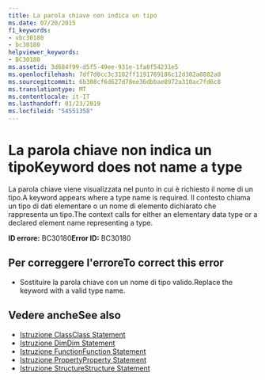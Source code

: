 ```yaml
---
title: La parola chiave non indica un tipo
ms.date: 07/20/2015
f1_keywords:
- vbc30180
- bc30180
helpviewer_keywords:
- BC30180
ms.assetid: 3d684f99-d5f5-49ee-931e-1fa8f54231e5
ms.openlocfilehash: 7df7d0cc3c3102ff1191769186c12d302a0882a0
ms.sourcegitcommit: 6b308cf6d627d78ee36dbbae8972a310ac7fd6c8
ms.translationtype: MT
ms.contentlocale: it-IT
ms.lasthandoff: 01/23/2019
ms.locfileid: "54551358"
---
```

# <a name="keyword-does-not-name-a-type"></a><span data-ttu-id="b4e4c-102">La parola chiave non indica un tipo</span><span class="sxs-lookup"><span data-stu-id="b4e4c-102">Keyword does not name a type</span></span>
<span data-ttu-id="b4e4c-103">La parola chiave viene visualizzata nel punto in cui è richiesto il nome di un tipo.</span><span class="sxs-lookup"><span data-stu-id="b4e4c-103">A keyword appears where a type name is required.</span></span> <span data-ttu-id="b4e4c-104">Il contesto chiama un tipo di dati elementare o un nome di elemento dichiarato che rappresenta un tipo.</span><span class="sxs-lookup"><span data-stu-id="b4e4c-104">The context calls for either an elementary data type or a declared element name representing a type.</span></span>  
  
 <span data-ttu-id="b4e4c-105">**ID errore:** BC30180</span><span class="sxs-lookup"><span data-stu-id="b4e4c-105">**Error ID:** BC30180</span></span>  
  
## <a name="to-correct-this-error"></a><span data-ttu-id="b4e4c-106">Per correggere l'errore</span><span class="sxs-lookup"><span data-stu-id="b4e4c-106">To correct this error</span></span>  
  
-   <span data-ttu-id="b4e4c-107">Sostituire la parola chiave con un nome di tipo valido.</span><span class="sxs-lookup"><span data-stu-id="b4e4c-107">Replace the keyword with a valid type name.</span></span>  
  
## <a name="see-also"></a><span data-ttu-id="b4e4c-108">Vedere anche</span><span class="sxs-lookup"><span data-stu-id="b4e4c-108">See also</span></span>
- [<span data-ttu-id="b4e4c-109">Istruzione Class</span><span class="sxs-lookup"><span data-stu-id="b4e4c-109">Class Statement</span></span>](../../visual-basic/language-reference/statements/class-statement.md)
- [<span data-ttu-id="b4e4c-110">Istruzione Dim</span><span class="sxs-lookup"><span data-stu-id="b4e4c-110">Dim Statement</span></span>](../../visual-basic/language-reference/statements/dim-statement.md)
- [<span data-ttu-id="b4e4c-111">Istruzione Function</span><span class="sxs-lookup"><span data-stu-id="b4e4c-111">Function Statement</span></span>](../../visual-basic/language-reference/statements/function-statement.md)
- [<span data-ttu-id="b4e4c-112">Istruzione Property</span><span class="sxs-lookup"><span data-stu-id="b4e4c-112">Property Statement</span></span>](../../visual-basic/language-reference/statements/property-statement.md)
- [<span data-ttu-id="b4e4c-113">Istruzione Structure</span><span class="sxs-lookup"><span data-stu-id="b4e4c-113">Structure Statement</span></span>](../../visual-basic/language-reference/statements/structure-statement.md)
